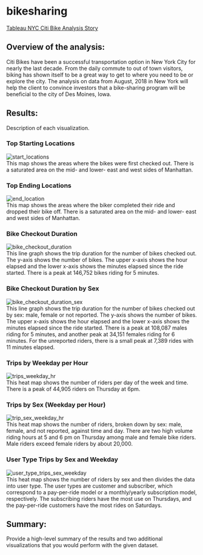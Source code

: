 # bikesharing

<a href='https://public.tableau.com/app/profile/vienna.rynerson/viz/NYCCitiBikeAnalysis_16569108498070/NYCCitiBike'>Tableau NYC Citi Bike Analysis Story</a>

## Overview of the analysis: 

Citi Bikes have been a successful transportation option in New York City for nearly the last decade. From the daily commute to out of town visitors, biking has shown itself to be a great way to get to where you need to be or explore the city. The analysis on data from August, 2018 in New York will help the client to convince investors that a bike-sharing program will be beneficial to the city of Des Moines, Iowa. 

## Results: 
Description of each visualization.

### Top Starting Locations

![start_locations](https://user-images.githubusercontent.com/98570777/177094832-798c6cf0-8d86-4d73-b4db-7b00f8fc3718.png)
</br>
This map shows the areas where the bikes were first checked out. There is a saturated area on the mid- and lower- east and west sides of Manhattan.

### Top Ending Locations

![end_location](https://user-images.githubusercontent.com/98570777/177095041-a2d11439-db28-4a37-81d1-7f2001c07d9a.png)
</br>
This map shows the areas where the biker completed their ride and dropped their bike off. There is a saturated area on the mid- and lower- east and west sides of Manhattan.

### Bike Checkout Duration

![bike_checkout_duration](https://user-images.githubusercontent.com/98570777/177095082-722939b5-ecf5-4df4-b599-6024aaaa4bdd.png)
</br>
This line graph shows the trip duration for the number of bikes checked out. The y-axis shows the number of bikes. The upper x-axis shows the hour elapsed and the lower x-axis shows the minutes elapsed since the ride started. There is a peak at 146,752 bikes riding for 5 minutes.

### Bike Checkout Duration by Sex

![bike_checkout_duration_sex](https://user-images.githubusercontent.com/98570777/177095172-36e7aebe-f123-45e8-9e77-eb9d0e4ce2bb.png)
</br>
This line graph shows the trip duration for the number of bikes checked out by sex: male, female or not reported. The y-axis shows the number of bikes. The upper x-axis shows the hour elapsed and the lower x-axis shows the minutes elapsed since the ride started. There is a peak at 108,087 males riding for 5 minutes, and another peak at 34,151 females riding for 6 minutes. For the unreported riders, there is a small peak at 7,389 rides with 11 minutes elapsed.

### Trips by Weekday per Hour

![trips_weekday_hr](https://user-images.githubusercontent.com/98570777/177095262-8fd4e416-4a69-46fb-b2fd-d1fe19e32dcb.png)
</br>
This heat map shows the number of riders per day of the week and time. There is a peak of 44,905 riders on Thursday at 6pm.

### Trips by Sex (Weekday per Hour)

![trip_sex_weekday_hr](https://user-images.githubusercontent.com/98570777/177096062-7e863e5b-dea7-4dcb-98cd-3b27db15727d.png)
</br>
This heat map shows the number of riders, broken down by sex: male, female, and not reported, against time and day. There are two high volume riding hours at 5 and 6 pm on Thursday among male and female bike riders. Male riders exceed female riders by about 20,000.  

### User Type Trips by Sex and Weekday

![user_type_trips_sex_weekday](https://user-images.githubusercontent.com/98570777/177095426-e7b5a5d8-dc47-44f3-ad8a-17223de0a559.png)
</br>
This heat map shows the number of riders by sex and then divides the data into user type. The user types are customer and subscriber, which correspond to a pay-per-ride model or a monthly/yearly subscription model, respectively. The subscribing riders have the most use on Thursdays, and the pay-per-ride customers have the most rides on Saturdays.

## Summary: 
Provide a high-level summary of the results and two additional visualizations that you would perform with the given dataset.

